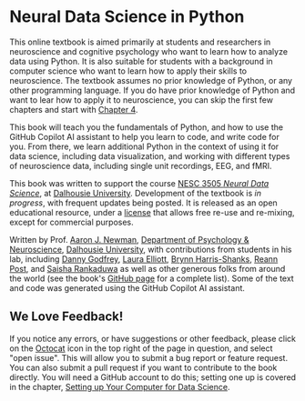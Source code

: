 # Neural Data Science in Python

This online textbook is aimed primarily at students and researchers in neuroscience and cognitive psychology who want to learn how to analyze data using Python. It is also suitable for students with a background in computer science who want to learn how to apply their skills to neuroscience. The textbook assumes no prior knowledge of Python, or any other programming language. If you do have prior knowledge of Python and want to lear how to apply it to neuroscience, you can skip the first few chapters and start with [Chapter 4](./4-viz/introduction.md).

This book will teach you the fundamentals of Python, and how to use the GitHub Copilot AI assistant to help you learn to code, and write code for you. From there, we learn additional Python in the context of using it for data science, including data visualization, and working with different types of neuroscience data, including single unit recordings, EEG, and fMRI.

This book was written to support the course [NESC 3505 *Neural Data Science*](https://neural-data-science.github.io/NESC_3505/), at [Dalhousie University](https://dal.ca). Development of the textbook is *in progress*, with frequent updates being posted. It is released as an open educational resource, under a [license](https://creativecommons.org/licenses/by-nc-sa/4.0/) that allows free re-use and re-mixing, except for commercial purposes.

Written by Prof. [Aaron J. Newman](https://aaronjnewman.com/), [Department of Psychology & Neuroscience](https://www.dal.ca/faculty/science/psychology_neuroscience), [Dalhousie University](https://dal.ca), with contributions from students in his lab, including [Danny Godfrey](https://github.com/Balkazar), [Laura Elliott](https://github.com/lauraelliott210), [Brynn Harris-Shanks](https://github.com/brynnhs), [Reann Post](https://github.com/reannpost), and [Saisha Rankaduwa](https://github.com/saisha-r) as well as other generous folks from around the world (see the book's [GitHub page](https://github.com/neural-data-science/NESC_3505_textbook) for a complete list). Some of the text and code was generated using the GitHub Copilot AI assistant.


## We Love Feedback!

If you notice any errors, or have suggestions or other feedback, please click on the [Octocat](https://github.com/octocat) icon in the top right of the page in question, and select "open issue". This will allow you to submit a bug report or feature request. You can also submit a pull request if you want to contribute to the book directly. You will need a GitHub account to do this; setting one up is covered in the chapter, [Setting up Your Computer for Data Science](./2b-setup/github.md).
